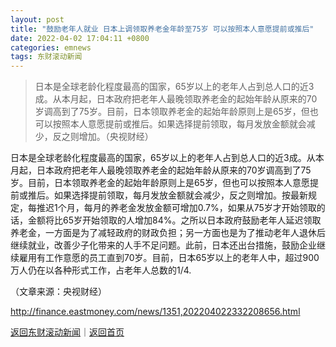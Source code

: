 ```yaml
---
layout: post
title: "鼓励老年人就业 日本上调领取养老金年龄至75岁 可以按照本人意愿提前或推后"
date: 2022-04-02 17:04:11 +0800
categories: emnews
tags: 东财滚动新闻
---
```

> 日本是全球老龄化程度最高的国家，65岁以上的老年人占到总人口的近3成。从本月起，日本政府把老年人最晚领取养老金的起始年龄从原来的70岁调高到了75岁。目前，日本领取养老金的起始年龄原则上是65岁，但也可以按照本人意愿提前或推后。如果选择提前领取，每月发放金额就会减少，反之则增加。（央视财经）

<p>日本是全球老龄化程度最高的国家，65岁以上的老年人占到总人口的近3成。从本月起，日本政府把老年人最晚领取养老金的起始年龄从原来的70岁调高到了75岁。目前，日本领取养老金的起始年龄原则上是65岁，但也可以按照本人意愿提前或推后。如果选择提前领取，每月发放金额就会减少，反之则增加。按最新规定，每推迟1个月，每月的养老金发放金额可增加0.7%，如果从75岁才开始领取的话，金额将比65岁开始领取的人增加84%。之所以日本政府鼓励老年人延迟领取养老金，一方面是为了减轻政府的财政负担；另一方面也是为了推动老年人退休后继续就业，改善少子化带来的人手不足问题。此前，日本还出台措施，鼓励企业继续雇用有工作意愿的员工直到70岁。目前，日本65岁以上的老年人中，超过900万人仍在以各种形式工作，占老年人总数的1/4. </p><p class="em_media">（文章来源：央视财经）</p>

<http://finance.eastmoney.com/news/1351,202204022332208656.html>

[返回东财滚动新闻](//finews.withounder.com/emnews/)｜[返回首页](//finews.withounder.com/)